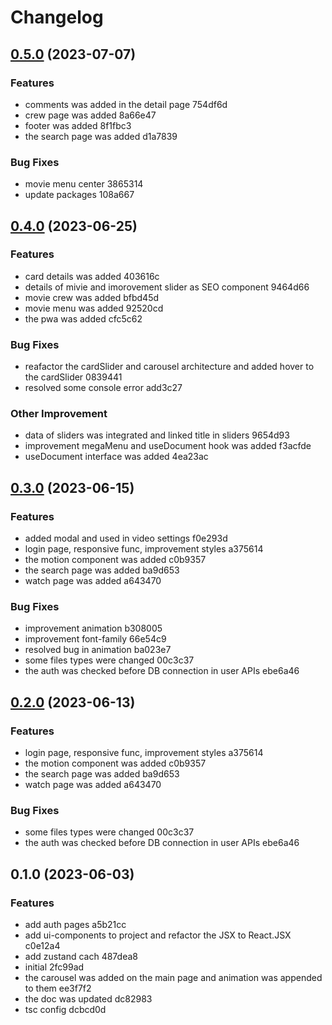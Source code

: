 # Changelog

## [0.5.0](///compare/0.4.0...0.5.0) (2023-07-07)


### Features

* comments was added in the detail page 754df6d
* crew page was added 8a66e47
* footer was added 8f1fbc3
* the search page was added d1a7839


### Bug Fixes

* movie menu center 3865314
* update packages 108a667

## [0.4.0](///compare/0.3.0...0.4.0) (2023-06-25)


### Features

* card details was added 403616c
* details of mivie and imorovement slider as SEO component 9464d66
* movie crew was added bfbd45d
* movie menu was added 92520cd
* the pwa was added cfc5c62


### Bug Fixes

* reafactor the cardSlider and carousel architecture and added hover to the cardSlider 0839441
* resolved some console error add3c27


### Other Improvement

* data of sliders was integrated and linked title in sliders 9654d93
* improvement megaMenu and useDocument hook was added f3acfde
* useDocument interface was added 4ea23ac

## [0.3.0](///compare/0.1.0...0.3.0) (2023-06-15)


### Features

* added modal and used in video settings f0e293d
* login page, responsive func, improvement styles a375614
* the motion component was added c0b9357
* the search page was added ba9d653
* watch page was added a643470


### Bug Fixes

* improvement animation b308005
* improvement font-family 66e54c9
* resolved bug in animation ba023e7
* some files types were changed 00c3c37
* the auth was checked before DB connection in user APIs ebe6a46

## [0.2.0](///compare/0.1.0...0.2.0) (2023-06-13)

### Features

- login page, responsive func, improvement styles a375614
- the motion component was added c0b9357
- the search page was added ba9d653
- watch page was added a643470

### Bug Fixes

- some files types were changed 00c3c37
- the auth was checked before DB connection in user APIs ebe6a46

## 0.1.0 (2023-06-03)

### Features

- add auth pages a5b21cc
- add ui-components to project and refactor the JSX to React.JSX c0e12a4
- add zustand cach 487dea8
- initial 2fc99ad
- the carousel was added on the main page and animation was appended to them ee3f7f2
- the doc was updated dc82983
- tsc config dcbcd0d